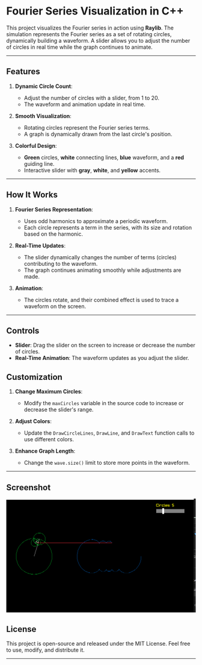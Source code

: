 # Fourier Series Visualization in C++

This project visualizes the Fourier series in action using **Raylib**. The simulation represents the Fourier series as a set of rotating circles, dynamically building a waveform. A slider allows you to adjust the number of circles in real time while the graph continues to animate.

---

## Features

1. **Dynamic Circle Count**:
   - Adjust the number of circles with a slider, from 1 to 20.
   - The waveform and animation update in real time.

2. **Smooth Visualization**:
   - Rotating circles represent the Fourier series terms.
   - A graph is dynamically drawn from the last circle's position.

3. **Colorful Design**:
   - **Green** circles, **white** connecting lines, **blue** waveform, and a **red** guiding line.
   - Interactive slider with **gray**, **white**, and **yellow** accents.

---

## How It Works

1. **Fourier Series Representation**:
   - Uses odd harmonics to approximate a periodic waveform.
   - Each circle represents a term in the series, with its size and rotation based on the harmonic.

2. **Real-Time Updates**:
   - The slider dynamically changes the number of terms (circles) contributing to the waveform.
   - The graph continues animating smoothly while adjustments are made.

3. **Animation**:
   - The circles rotate, and their combined effect is used to trace a waveform on the screen.

---

## Controls

- **Slider**: Drag the slider on the screen to increase or decrease the number of circles.
- **Real-Time Animation**: The waveform updates as you adjust the slider.



## Customization

1. **Change Maximum Circles**:
   - Modify the `maxCircles` variable in the source code to increase or decrease the slider's range.

2. **Adjust Colors**:
   - Update the `DrawCircleLines`, `DrawLine`, and `DrawText` function calls to use different colors.

3. **Enhance Graph Length**:
   - Change the `wave.size()` limit to store more points in the waveform.

---

## Screenshot
![screenshot](../ss5.PNG)

## License

This project is open-source and released under the MIT License. Feel free to use, modify, and distribute it.

---



